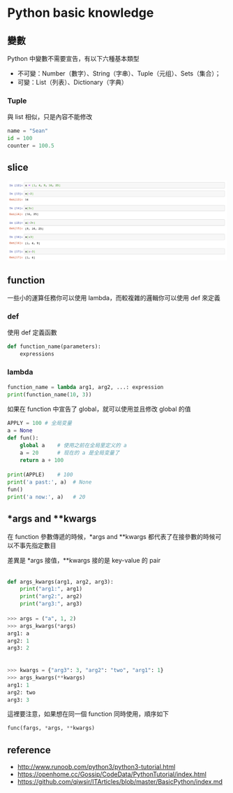 # Python basic knowledge

## 變數

Python 中變數不需要宣告，有以下六種基本類型
* 不可變：Number（數字）、String（字串）、Tuple（元组）、Sets（集合）；
* 可變：List（列表）、Dictionary（字典）

### Tuple

與 list 相似，只是內容不能修改

```py
name = "Sean"
id = 100
counter = 100.5
```

## slice

![slice01](../img/python/slice01.png "slice01")



## function

一些小的運算任務你可以使用 lambda，而較複雜的邏輯你可以使用 def 來定義

### def

使用 def 定義函數

```py
def function_name(parameters):
    expressions
```

### lambda

```py
function_name = lambda arg1, arg2, ...: expression
print(function_name(10, 3))
```


如果在 function 中宣告了 global，就可以使用並且修改 global 的值

```py
APPLY = 100 # 全局变量
a = None
def fun():
    global a    # 使用之前在全局里定义的 a
    a = 20      # 现在的 a 是全局变量了
    return a + 100

print(APPLE)    # 100
print('a past:', a)  # None
fun()
print('a now:', a)   # 20
```

## *args and **kwargs

在 function 參數傳遞的時候，*args and **kwargs 都代表了在接參數的時候可以不事先指定數目

差異是 *args 接值，**kwargs 接的是 key-value 的 pair

```python

def args_kwargs(arg1, arg2, arg3):
    print("arg1:", arg1)
    print("arg2:", arg2)
    print("arg3:", arg3)

>>> args = ("a", 1, 2)
>>> args_kwargs(*args)
arg1: a
arg2: 1
arg3: 2


>>> kwargs = {"arg3": 3, "arg2": "two", "arg1": 1}
>>> args_kwargs(**kwargs)
arg1: 1
arg2: two
arg3: 3
```

這裡要注意，如果想在同一個 function 同時使用，順序如下

```python
func(fargs, *args, **kwargs)
```


## reference
* http://www.runoob.com/python3/python3-tutorial.html
* https://openhome.cc/Gossip/CodeData/PythonTutorial/index.html
* https://github.com/qiwsir/ITArticles/blob/master/BasicPython/index.md